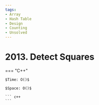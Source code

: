 ```yaml
---
tags:
- Array
- Hash Table
- Design
- Counting
- Unsolved
---
```



# 2013. Detect Squares

=== "C++"

    $Time: O()$

    $Space: O()$

    ``` c++
    ```